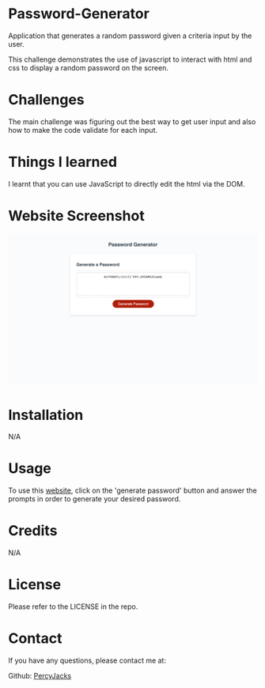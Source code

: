 # Password-Generator
Application that generates a random password given a criteria input by the user.

This challenge demonstrates the use of javascript to interact with html and css to display a random password on the screen.

# Challenges

The main challenge was figuring out the best way to get user input and also how to make the code validate for each input.

# Things I learned

I learnt that you can use JavaScript to directly edit the html via the DOM.

# Website Screenshot

![My Website](assets/images/percyjacks.github.io_Password-Generator_.html.png)

# Installation

N/A

# Usage

To use this [website](https://percyjacks.github.io/Password-Generator/), click on the 'generate password' button and answer the prompts in order to generate your desired password.

# Credits

N/A

# License

Please refer to the LICENSE in the repo.

# Contact

If you have any questions, please contact me at:

Github: [PercyJacks](https://github.com/PercyJacks)
